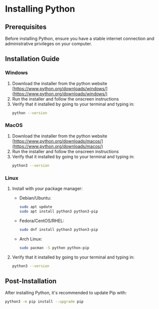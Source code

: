 ﻿# Installing Python

## Prerequisites

Before installing Python, ensure you have a stable internet connection and administrative privileges on your computer.

## Installation Guide

### Windows

1. Download the installer from the python
   website [https://www.python.org/downloads/windows/](https://www.python.org/downloads/windows/)
2. Run the installer and follow the onscreen instructions
3. Verify that it installed by going to your terminal and typing in:
    ```bash
    python --version
    ```

### MacOS

1. Download the installer from the python
   website [https://www.python.org/downloads/macos/](https://www.python.org/downloads/macos/)
2. Run the installer and follow the onscreen instructions
3. Verify that it installed by going to your terminal and typing in:
    ```bash
    python3 --version
    ```

### Linux

1. Install with your package manager:
    - Debian/Ubuntu:
         ```bash
         sudo apt update
         sudo apt install python3 python3-pip
         ```

    - Fedora/CentOS/RHEL:
         ```bash
         sudo dnf install python3 python3-pip
         ```

    - Arch Linux:
        ```bash
        sudo pacman -S python python-pip
        ```
2. Verify that it installed by going to your terminal and typing in:
    ```bash
    python3 --version
    ```

## Post-Installation

After installing Python, it's recommended to update Pip with:

```bash
python3 -m pip install --upgrade pip
```